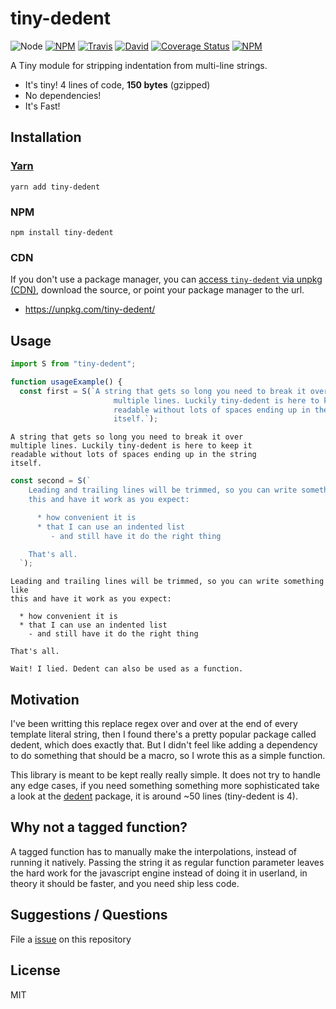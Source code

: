 # tiny-dedent

![Node](https://img.shields.io/node/v/tiny-dedent.svg?style=flat-square)
[![NPM](https://img.shields.io/npm/v/tiny-dedent.svg?style=flat-square)](https://www.npmjs.com/package/tiny-dedent)
[![Travis](https://img.shields.io/travis/victornpb/tiny-dedent/master.svg?style=flat-square)](https://travis-ci.org/victornpb/tiny-dedent)
[![David](https://img.shields.io/david/victornpb/tiny-dedent.svg?style=flat-square)](https://david-dm.org/victornpb/tiny-dedent)
[![Coverage Status](https://img.shields.io/coveralls/victornpb/tiny-dedent.svg?style=flat-square)](https://coveralls.io/github/victornpb/tiny-dedent)
[![NPM](https://img.shields.io/npm/dt/tiny-dedent.svg?style=flat-square)](https://www.npmjs.com/package/tiny-dedent)

A Tiny module for stripping indentation from multi-line strings.

- It's tiny! 4 lines of code, **150 bytes** (gzipped)
- No dependencies!
- It's Fast!

## Installation

### [Yarn](https://github.com/yarnpkg/yarn)

    yarn add tiny-dedent

### NPM

    npm install tiny-dedent

### CDN

If you don't use a package manager, you can [access `tiny-dedent` via unpkg (CDN)](https://unpkg.com/tiny-dedent/), download the source, or point your package manager to the url.

- https://unpkg.com/tiny-dedent/

## Usage

```js
import S from "tiny-dedent";

function usageExample() {
  const first = S(`A string that gets so long you need to break it over
                       multiple lines. Luckily tiny-dedent is here to keep it
                       readable without lots of spaces ending up in the string
                       itself.`);
```

```
A string that gets so long you need to break it over
multiple lines. Luckily tiny-dedent is here to keep it
readable without lots of spaces ending up in the string
itself.
```

```js
const second = S(`
    Leading and trailing lines will be trimmed, so you can write something like
    this and have it work as you expect:

      * how convenient it is
      * that I can use an indented list
         - and still have it do the right thing

    That's all.
  `);
```

```
Leading and trailing lines will be trimmed, so you can write something like
this and have it work as you expect:

  * how convenient it is
  * that I can use an indented list
    - and still have it do the right thing

That's all.

Wait! I lied. Dedent can also be used as a function.
```

## Motivation

I've been writting this replace regex over and over at the end of every template literal string, then I found there's a pretty popular package called dedent, which does exactly that. But I didn't feel like adding a dependency to do something that should be a macro, so I wrote this as a simple function.

This library is meant to be kept really really simple. It does not try to handle any edge cases, if you need something something more sophisticated take a look at the [dedent](https://www.npmjs.com/package/dedent) package, it is around ~50 lines (tiny-dedent is 4).

## Why not a tagged function?

A tagged function has to manually make the interpolations, instead of running it natively. Passing the string it as regular function parameter leaves the hard work for the javascript engine instead of doing it in userland, in theory it should be faster, and you need ship less code.

## Suggestions / Questions

File a [issue](https://github.com/victornpb/getComments.js/issues) on this repository

## License

MIT
